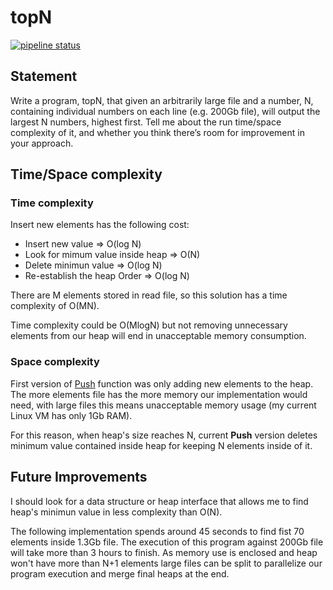# topN

[![pipeline status](https://git.windmaker.net/a-castellano/topN/badges/master/pipeline.svg)](https://git.windmaker.net/a-castellano/topN/commits/master)

## Statement

Write a program, topN, that given an arbitrarily large file and a number, N, containing individual numbers on each line (e.g. 200Gb file), will output the largest N numbers, highest first. Tell me about the run time/space complexity of it, and whether you think there’s room for improvement in your approach.

## Time/Space complexity

### Time complexity

Insert new elements has the following cost:
*  Insert new value => O(log N)
*  Look for mimum value inside heap => O(N)
*  Delete minimun value => O(log N)
*  Re-establish the heap Order => O(log N)

There are M elements stored in read file, so this solution has a time complexity of O(MN).

Time complexity could be O(MlogN) but not removing unnecessary elements from our heap will end in unacceptable memory consumption.

### Space complexity

First version of [Push](https://git.windmaker.net/a-castellano/topN/blob/ee95d764a6e804633ce705d0d174485a35cfd961/top/top.go#L26)  function was only adding new elements to the heap. The more elements file has the more memory our implementation would need, with large files this means unacceptable memory usage (my current Linux VM has only 1Gb RAM).

For this reason, when heap's size reaches N, current **Push** version deletes minimum value contained inside heap for keeping N elements inside of it.

## Future Improvements

I should look for a data structure or heap interface that allows me to find heap's minimun value in less complexity than O(N).

The following implementation spends around 45 seconds to find fist 70 elements inside 1.3Gb file. The execution of this program against 200Gb file will take more than 3 hours to finish. As memory use is enclosed and heap won't have more than N+1 elements large files can be split to parallelize our program execution and merge final heaps at the end.